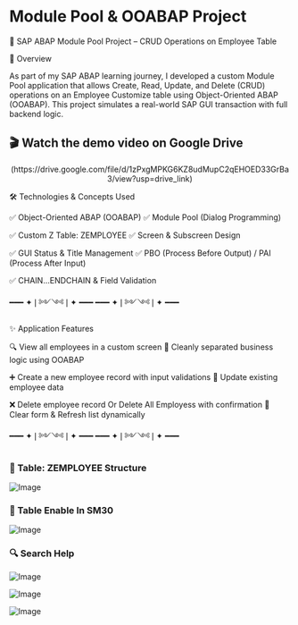 # Module Pool & OOABAP Project
💼 SAP ABAP Module Pool Project – CRUD Operations on Employee Table

📌 Overview

As part of my SAP ABAP learning journey, I developed a custom Module Pool application that allows Create, Read, Update, and Delete (CRUD) operations on an Employee Customize table using Object-Oriented ABAP (OOABAP). This project simulates a real-world SAP GUI transaction with full backend logic.

<h2>🎬 Watch the demo video on Google Drive </h2>
 <p align="center" target = '_blank'>(https://drive.google.com/file/d/1zPxgMPKG6KZ8udMupC2qEHOED33GrBa3/view?usp=drive_link)</p>



🛠 Technologies & Concepts Used

✅ Object-Oriented ABAP (OOABAP) ✅ Module Pool (Dialog Programming) 

✅ Custom Z Table: ZEMPLOYEE     ✅ Screen & Subscreen Design

✅ GUI Status & Title Management ✅ PBO (Process Before Output) / PAI (Process After Input)

✅ CHAIN...ENDCHAIN & Field Validation

━━━ ✦❘༻༺❘✦ ━━━ ━━━ ✦❘༻༺❘✦ ━━━ 

✨ Application Features  

🔍 View all employees in a custom screen                                      🧩 Cleanly separated business logic using OOABAP 

➕ Create a new employee record with input validations                         📝 Update existing employee data

❌ Delete employee record Or Delete All Employess with confirmation            🔄 Clear form & Refresh list dynamically


━━━ ✦❘༻༺❘✦ ━━━ ━━━ ✦❘༻༺❘✦ ━━━ 

### 🧾 Table: ZEMPLOYEE Structure
![Image](https://github.com/user-attachments/assets/d321e141-c777-47a8-8c58-97b8befbede8)

### 📝 Table Enable In SM30
![Image](https://github.com/user-attachments/assets/b1989848-4a9d-4f0f-92d9-5e908ee81a51)

### 🔍 Search Help
![Image](https://github.com/user-attachments/assets/d3911188-fd51-49b2-bf44-fb1421d95ab9)

![Image](https://github.com/user-attachments/assets/aedbd8aa-41af-4c1f-82ff-31d70c5cf913)

![Image](https://github.com/user-attachments/assets/0ed3c12e-b4c5-4b14-917c-c55a77aa72b5)

